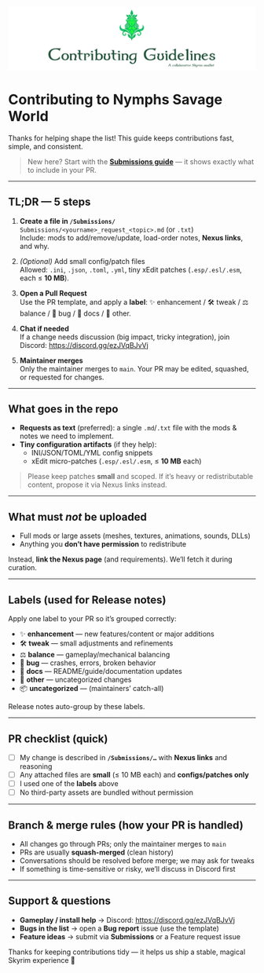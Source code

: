 <p align="center">
  <img src="../.github/assets/contributing.png" alt="Contributing Banner" width="1920">
</p>

# Contributing to Nymphs Savage World

Thanks for helping shape the list! This guide keeps contributions fast, simple, and consistent.

> New here? Start with the **[Submissions guide](../Submissions/README.md)** — it shows exactly what to include in your PR.

---

## TL;DR — 5 steps

1. **Create a file in `/Submissions/`**  
   `Submissions/<yourname>_request_<topic>.md` (or `.txt`)  
   Include: mods to add/remove/update, load-order notes, **Nexus links**, and why.

2. *(Optional)* Add small config/patch files  
   Allowed: `.ini`, `.json`, `.toml`, `.yml`, tiny xEdit patches (`.esp/.esl/.esm`, each ≤ **10 MB**).

3. **Open a Pull Request**  
   Use the PR template, and apply a **label**: ✨ enhancement / 🛠 tweak / ⚖️ balance / 🐛 bug / 📝 docs / 🔧 other.

4. **Chat if needed**  
   If a change needs discussion (big impact, tricky integration), join Discord: https://discord.gg/ezJVqBJvVj

5. **Maintainer merges**  
   Only the maintainer merges to `main`. Your PR may be edited, squashed, or requested for changes.

---

## What goes in the repo

- **Requests as text** (preferred): a single `.md`/`.txt` file with the mods & notes we need to implement.
- **Tiny configuration artifacts** (if they help):  
  - INI/JSON/TOML/YML config snippets  
  - xEdit micro-patches (`.esp/.esl/.esm`, ≤ **10 MB** each)

> Please keep patches **small** and scoped. If it’s heavy or redistributable content, propose it via Nexus links instead.

---

## What must *not* be uploaded

- Full mods or large assets (meshes, textures, animations, sounds, DLLs)  
- Anything you **don’t have permission** to redistribute

Instead, **link the Nexus page** (and requirements). We’ll fetch it during curation.

---

## Labels (used for Release notes)

Apply one label to your PR so it’s grouped correctly:

- ✨ **enhancement** — new features/content or major additions  
- 🛠 **tweak** — small adjustments and refinements  
- ⚖️ **balance** — gameplay/mechanical balancing  
- 🐛 **bug** — crashes, errors, broken behavior  
- 📝 **docs** — README/guide/documentation updates  
- 🔧 **other** — uncategorized changes  
- 📦 **uncategorized** — (maintainers’ catch-all)

Release notes auto-group by these labels.

---

## PR checklist (quick)

- [ ] My change is described in **`/Submissions/…`** with **Nexus links** and reasoning  
- [ ] Any attached files are **small** (≤ 10 MB each) and **configs/patches only**  
- [ ] I used one of the **labels** above  
- [ ] No third-party assets are bundled without permission

---

## Branch & merge rules (how your PR is handled)

- All changes go through PRs; only the maintainer merges to `main`  
- PRs are usually **squash-merged** (clean history)  
- Conversations should be resolved before merge; we may ask for tweaks  
- If something is time-sensitive or risky, we’ll discuss in Discord first

---

## Support & questions

- **Gameplay / install help** → Discord: https://discord.gg/ezJVqBJvVj  
- **Bugs in the list** → open a **Bug report** issue (use the template)  
- **Feature ideas** → submit via **Submissions** or a Feature request issue

Thanks for keeping contributions tidy — it helps us ship a stable, magical Skyrim experience 🌿




